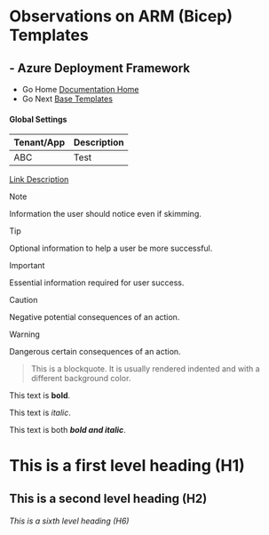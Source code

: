 #  Observations on ARM (Bicep) Templates # 

## - Azure Deployment Framework ## 
- Go Home [Documentation Home](./index.md)
- Go Next [Base Templates](./Base_Templates.md)

####  Global Settings

|Tenant/App|Description|
|:-|:-|
|ABC|Test|

[Link Description](https://docs.microsoft.com/en-us/contribute/markdown-reference)

> [!NOTE]
> Information the user should notice even if skimming.

> [!TIP]
> Optional information to help a user be more successful.

> [!IMPORTANT]
> Essential information required for user success.

> [!CAUTION]
> Negative potential consequences of an action.

> [!WARNING]
> Dangerous certain consequences of an action.

> This is a blockquote. It is usually rendered indented and with a different background color.

This text is **bold**.

This text is *italic*.

This text is both ***bold and italic***.



# This is a first level heading (H1)

## This is a second level heading (H2)


###### This is a sixth level heading (H6)